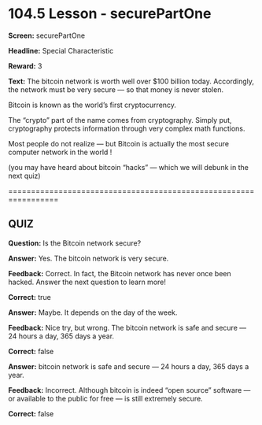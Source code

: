 # 104.5 Lesson - securePartOne

**Screen:** securePartOne

**Headline:** Special Characteristic

**Reward:** 3

**Text:** The bitcoin network is worth well over $100 billion today. Accordingly, the network must be very secure — so that money is never stolen.


Bitcoin is known as the world’s first cryptocurrency.


The “crypto” part of the name comes from cryptography. Simply put, cryptography protects information through very complex math functions.


Most people do not realize — but Bitcoin is actually the most secure computer network in the world !


(you may have heard about bitcoin “hacks” — which we will debunk in the next quiz)


=================================================================

## QUIZ

**Question:** Is the Bitcoin network secure?


**Answer:** Yes. The bitcoin network is very secure.

**Feedback:** Correct. In fact, the Bitcoin network has never once been hacked. Answer the next question to learn more!

**Correct:** true

**Answer:** Maybe. It depends on the day of the week.

**Feedback:** Nice try, but wrong. The bitcoin network is safe and secure — 24 hours a day, 365 days a year.

**Correct:** false

**Answer:** bitcoin network is safe and secure — 24 hours a day, 365 days a year.

**Feedback:** Incorrect. Although bitcoin is indeed “open source” software — or available to the public for free — is still extremely secure.

**Correct:** false


<figure><img src="../.gitbook/assets/image (9).png" alt=""><figcaption></figcaption></figure>

